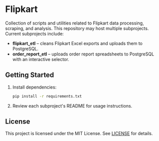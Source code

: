 # Flipkart

Collection of scripts and utilities related to Flipkart data processing, scraping, and analysis. This repository may host multiple subprojects. Current subprojects include:

- **flipkart_etl** – cleans Flipkart Excel exports and uploads them to PostgreSQL.
- **order_report_etl** – uploads order report spreadsheets to PostgreSQL with an interactive selector.

## Getting Started

1. Install dependencies:
   ```bash
   pip install -r requirements.txt
   ```
2. Review each subproject's README for usage instructions.

## License

This project is licensed under the MIT License. See [LICENSE](LICENSE) for details.
